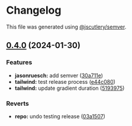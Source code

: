 # Changelog

This file was generated using [@jscutlery/semver](https://github.com/jscutlery/semver).

## [0.4.0](https://github.com/jasonruesch/jasonruesch/compare/tailwind-v0.3.0...tailwind-v0.4.0) (2024-01-30)


### Features

* **jasonruesch:** add semver ([30a711e](https://github.com/jasonruesch/jasonruesch/commit/30a711e472c566e6ecde39336c0117a3e28f9b64))
* **tailwind:** test release process ([e44c080](https://github.com/jasonruesch/jasonruesch/commit/e44c0807131ec792457ab7ab08f347e0e915227a))
* **tailwind:** update gradient duration ([5193975](https://github.com/jasonruesch/jasonruesch/commit/5193975b8c04f279344bdfe0f59fe7b679dac289))


### Reverts

* **repo:** undo testing release ([03a1507](https://github.com/jasonruesch/jasonruesch/commit/03a15077fb4b160553d3424ad22def3595bc5624))
